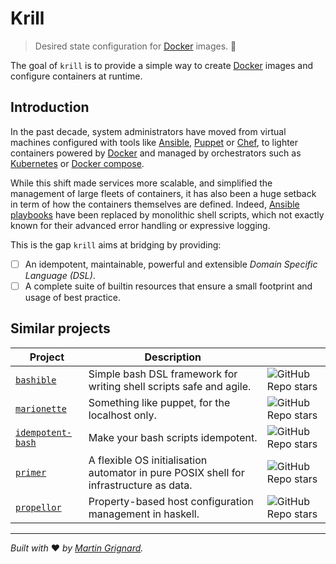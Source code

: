 # Krill

> Desired state configuration for [Docker][docker] images. 🦐

The goal of `krill` is to provide a simple way to create [Docker][docker] images and configure containers at runtime.

## Introduction

In the past decade, system administrators have moved from virtual machines configured with tools like [Ansible][ansible], [Puppet][puppet] or [Chef][chef], to lighter containers powered by [Docker][docker] and managed by orchestrators such as [Kubernetes][kubernetes] or [Docker compose][compose]. 

While this shift made services more scalable, and simplified the management of large fleets of containers, it has also been a huge setback in term of how the containers themselves are defined.
Indeed, [Ansible playbooks][playbooks] have been replaced by monolithic shell scripts, which not exactly known for their advanced error handling or expressive logging.

This is the gap `krill` aims at bridging by providing:

- [ ] An idempotent, maintainable, powerful and extensible *Domain Specific Language (DSL)*.
- [ ] A complete suite of builtin resources that ensure a small footprint and usage of best practice.

## Similar projects

| Project | Description |  |
|---------|-------------|--|
| [`bashible`][bashible] | Simple bash DSL framework for writing shell scripts safe and agile. | ![GitHub Repo stars](https://img.shields.io/github/stars/mig1984/bashible) |
| [`marionette`][marionette] | Something like puppet, for the localhost only. | ![GitHub Repo stars](https://img.shields.io/github/stars/skx/marionette) |
| [`idempotent-bash`][idempotent-bash] | Make your bash scripts idempotent. | ![GitHub Repo stars](https://img.shields.io/github/stars/metaist/idempotent-bash) |
| [`primer`][primer] | A flexible OS initialisation automator in pure POSIX shell for infrastructure as data. | ![GitHub Repo stars](https://img.shields.io/github/stars/efrecon/primer) |
| [`propellor`][propellor] | Property-based host configuration management in haskell. | ![GitHub Repo stars](https://img.shields.io/github/stars/tittoassini/propellor) |


---
*Built with* ❤️ *by [Martin Grignard](https://github.com/MartinGrignard).*

<!-- References -->
[ansible]: https://www.ansible.com
[bashible]: https://github.com/mig1984/bashible
[docker]: https://www.docker.com
[chef]: https://www.chef.io
[compose]: https://docs.docker.com/compose
[idempotent-bash]: https://github.com/metaist/idempotent-bash
[kubernetes]: https://kubernetes.io
[marionette]: https://github.com/skx/marionette
[playbooks]: https://docs.ansible.com/ansible/latest/playbook_guide/playbooks_intro.html
[primer]: https://github.com/efrecon/primer
[propellor]: https://github.com/tittoassini/propellor
[puppet]: https://www.puppet.com
[vmware]: https://www.vmware.com